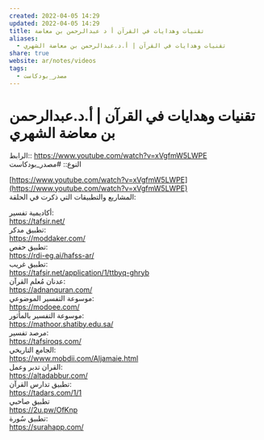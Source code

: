 ```yaml
---  
created: 2022-04-05 14:29  
updated: 2022-04-05 14:29  
title: تقنيات وهدايات في القرآن أ د عبدالرحمن بن معاضة  
aliases:  
  - تقنيات وهدايات في القرآن | أ.د.عبدالرحمن بن معاضة الشهري  
share: true  
website: ar/notes/videos  
tags:  
  - مصدر_بودكاست  
---  
```

  
  
# تقنيات وهدايات في القرآن | أ.د.عبدالرحمن بن معاضة الشهري  
  
الرابط:: https://www.youtube.com/watch?v=xVgfmW5LWPE  
النوع:: #مصدر_بودكاست  
  
[https://www.youtube.com/watch?v=xVgfmW5LWPE](https://www.youtube.com/watch?v=xVgfmW5LWPE)  
المشاريع والتطبيقات التي ذكرت في الحلقة:  
  
أكاديمية تفسير:  
https://tafsir.net/  
تطبيق مدكر:  
https://moddaker.com/  
تطبيق حفص:  
https://rdi-eg.ai/hafss-ar/  
تطبيق غريب:  
https://tafsir.net/application/1/ttbyq-ghryb  
عدنان مُعلم القرآن:  
https://adnanquran.com/  
موسوعة التفسير الموضوعي:  
https://modoee.com/  
موسوعة التفسير بالمأثور:  
https://mathoor.shatiby.edu.sa/  
مرصد تفسير:  
https://tafsiroqs.com/  
الجامع التاريخي:  
https://www.mobdii.com/Aljamaie.html  
القران تدبر وعمل:  
https://altadabbur.com/  
تطبيق تدارس القرآن:  
https://tadars.com/1/1  
تطبيق صاحبي  
https://2u.pw/OfKnp  
تطبيق سُورة:  
https://surahapp.com/